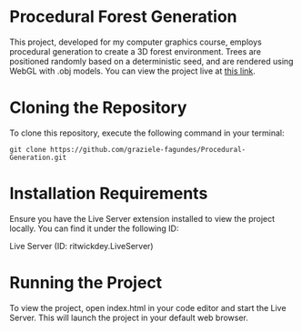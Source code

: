 # Procedural Forest Generation

This project, developed for my computer graphics course, employs procedural generation to create a 3D forest environment. Trees are positioned randomly based on a deterministic seed, and are rendered using WebGL with .obj models. You can view the project live at [this link](https://graziele-fagundes.github.io/Procedural-Generation/).

# Cloning the Repository
To clone this repository, execute the following command in your terminal:
```
git clone https://github.com/graziele-fagundes/Procedural-Generation.git
```

# Installation Requirements
Ensure you have the Live Server extension installed to view the project locally. You can find it under the following ID:

Live Server (ID: ritwickdey.LiveServer)

# Running the Project
To view the project, open index.html in your code editor and start the Live Server. This will launch the project in your default web browser.

